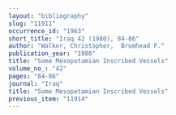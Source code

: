 ```yaml
---
layout: "bibliography"
slug: "11911"
occurrence_id: "1963"
short_title: "Iraq 42 (1980), 84-86"
author: "Walker, Christopher,  Bromhead F."
publication_year: "1980"
title: "Some Mesopotamian Inscribed Vessels"
volume_no_: "42"
pages: "84-86"
journal: "Iraq"
title: "Some Mesopotamian Inscribed Vessels"
previous_item: "11914"
---
```

